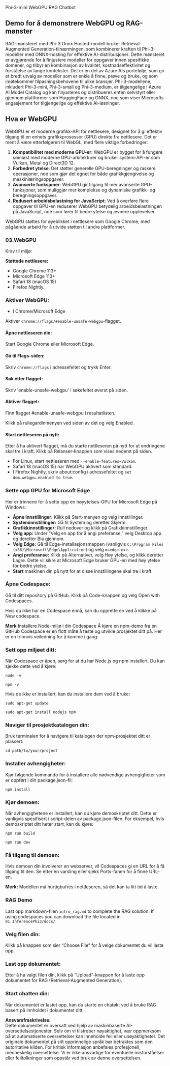 Phi-3-mini WebGPU RAG Chatbot

## Demo for å demonstrere WebGPU og RAG-mønster
RAG-mønsteret med Phi-3 Onnx Hosted-modell bruker Retrieval-Augmented Generation-tilnærmingen, som kombinerer kraften til Phi-3-modeller med ONNX-hosting for effektive AI-distribusjoner. Dette mønsteret er avgjørende for å finjustere modeller for oppgaver innen spesifikke domener, og tilbyr en kombinasjon av kvalitet, kostnadseffektivitet og forståelse av lange kontekster. Det er en del av Azure AIs portefølje, som gir et bredt utvalg av modeller som er enkle å finne, prøve og bruke, og som imøtekommer tilpasningsbehovene til ulike bransjer. Phi-3-modellene, inkludert Phi-3-mini, Phi-3-small og Phi-3-medium, er tilgjengelige i Azure AI Model Catalog og kan finjusteres og distribueres enten selvstyrt eller gjennom plattformer som HuggingFace og ONNX, noe som viser Microsofts engasjement for tilgjengelige og effektive AI-løsninger.

## Hva er WebGPU 
WebGPU er et moderne grafikk-API for nettlesere, designet for å gi effektiv tilgang til en enhets grafikkprosessor (GPU) direkte fra nettlesere. Det er ment å være etterfølgeren til WebGL, med flere viktige forbedringer:

1. **Kompatibilitet med moderne GPU-er**: WebGPU er bygget for å fungere sømløst med moderne GPU-arkitekturer og bruker system-API-er som Vulkan, Metal og Direct3D 12.
2. **Forbedret ytelse**: Det støtter generelle GPU-beregninger og raskere operasjoner, noe som gjør det egnet for både grafikkgjengivelse og maskinlæringsoppgaver.
3. **Avanserte funksjoner**: WebGPU gir tilgang til mer avanserte GPU-funksjoner, som muliggjør mer komplekse og dynamiske grafikk- og beregningsoppgaver.
4. **Redusert arbeidsbelastning for JavaScript**: Ved å overføre flere oppgaver til GPU-en reduserer WebGPU betydelig arbeidsbelastningen på JavaScript, noe som fører til bedre ytelse og jevnere opplevelser.

WebGPU støttes for øyeblikket i nettlesere som Google Chrome, med pågående arbeid for å utvide støtten til andre plattformer.

### 03.WebGPU
Krav til miljø:

**Støttede nettlesere:** 
- Google Chrome 113+
- Microsoft Edge 113+
- Safari 18 (macOS 15)
- Firefox Nightly.

### Aktiver WebGPU:

- I Chrome/Microsoft Edge 

Aktiver `chrome://flags/#enable-unsafe-webgpu`-flagget.

#### Åpne nettleseren din:
Start Google Chrome eller Microsoft Edge.

#### Gå til Flags-siden:
Skriv `chrome://flags` i adressefeltet og trykk Enter.

#### Søk etter flagget:
Skriv 'enable-unsafe-webgpu' i søkefeltet øverst på siden.

#### Aktiver flagget:
Finn flagget #enable-unsafe-webgpu i resultatlisten.

Klikk på rullegardinmenyen ved siden av det og velg Enabled.

#### Start nettleseren på nytt:

Etter å ha aktivert flagget, må du starte nettleseren på nytt for at endringene skal tre i kraft. Klikk på Relanser-knappen som vises nederst på siden.

- For Linux, start nettleseren med `--enable-features=Vulkan`.
- Safari 18 (macOS 15) har WebGPU aktivert som standard.
- I Firefox Nightly, skriv about:config i adressefeltet og `set dom.webgpu.enabled to true`.

### Sette opp GPU for Microsoft Edge 

Her er trinnene for å sette opp en høyytelses-GPU for Microsoft Edge på Windows:

- **Åpne Innstillinger:** Klikk på Start-menyen og velg Innstillinger.
- **Systeminnstillinger:** Gå til System og deretter Skjerm.
- **Grafikkinnstillinger:** Rull nedover og klikk på Grafikkinnstillinger.
- **Velg app:** Under “Velg en app for å angi preferanse,” velg Desktop app og deretter Bla gjennom.
- **Velg Edge:** Gå til Edge-installasjonsmappen (vanligvis `C:\Program Files (x86)\Microsoft\Edge\Application`) og velg `msedge.exe`.
- **Angi preferanse:** Klikk på Alternativer, velg Høy ytelse, og klikk deretter Lagre.
Dette vil sikre at Microsoft Edge bruker GPU-en med høy ytelse for bedre ytelse. 
- **Start** maskinen din på nytt for at disse innstillingene skal tre i kraft.

### Åpne Codespace:
Gå til ditt repository på GitHub.
Klikk på Code-knappen og velg Open with Codespaces.

Hvis du ikke har en Codespace ennå, kan du opprette en ved å klikke på New codespace.

**Merk** Installere Node-miljø i din Codespace
Å kjøre en npm-demo fra en GitHub Codespace er en flott måte å teste og utvikle prosjektet ditt på. Her er en trinnvis veiledning for å komme i gang:

### Sett opp miljøet ditt:
Når Codespace er åpen, sørg for at du har Node.js og npm installert. Du kan sjekke dette ved å kjøre:
```
node -v
```
```
npm -v
```

Hvis de ikke er installert, kan du installere dem ved å bruke:
```
sudo apt-get update
```
```
sudo apt-get install nodejs npm
```

### Naviger til prosjektkatalogen din:
Bruk terminalen for å navigere til katalogen der npm-prosjektet ditt er plassert:
```
cd path/to/your/project
```

### Installer avhengigheter:
Kjør følgende kommando for å installere alle nødvendige avhengigheter som er oppført i din package.json-fil:

```
npm install
```

### Kjør demoen:
Når avhengighetene er installert, kan du kjøre demoskriptet ditt. Dette er vanligvis spesifisert i script-delen av package.json-filen. For eksempel, hvis demoskriptet ditt heter start, kan du kjøre:

```
npm run build
```
```
npm run dev
```

### Få tilgang til demoen:
Hvis demoen din involverer en webserver, vil Codespaces gi en URL for å få tilgang til den. Se etter en varsling eller sjekk Ports-fanen for å finne URL-en.

**Merk:** Modellen må hurtigbufres i nettleseren, så det kan ta litt tid å laste.

### RAG Demo
Last opp markdown-filen `intro_rag.md` to complete the RAG solution. If using codespaces you can download the file located in `01.InferencePhi3/docs/`

### Velg filen din:
Klikk på knappen som sier “Choose File” for å velge dokumentet du vil laste opp.

### Last opp dokumentet:
Etter å ha valgt filen din, klikk på “Upload”-knappen for å laste opp dokumentet for RAG (Retrieval-Augmented Generation).

### Start chatten din:
Når dokumentet er lastet opp, kan du starte en chatøkt ved å bruke RAG basert på innholdet i dokumentet ditt.

**Ansvarsfraskrivelse**:  
Dette dokumentet er oversatt ved hjelp av maskinbaserte AI-oversettelsestjenester. Selv om vi tilstreber nøyaktighet, vær oppmerksom på at automatiserte oversettelser kan inneholde feil eller unøyaktigheter. Det originale dokumentet på sitt opprinnelige språk bør betraktes som den autoritative kilden. For kritisk informasjon anbefales profesjonell, menneskelig oversettelse. Vi er ikke ansvarlige for eventuelle misforståelser eller feiltolkninger som oppstår ved bruk av denne oversettelsen.